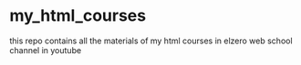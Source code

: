 # my_html_courses
this repo contains all the materials of my html courses in elzero web school channel in youtube
